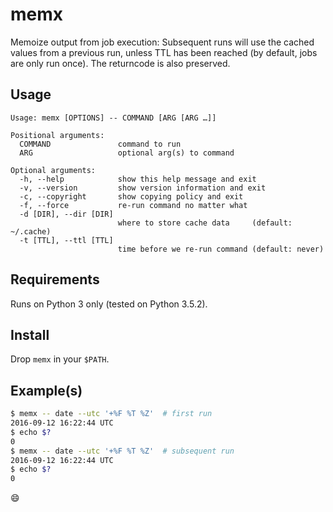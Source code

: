 # memx
Memoize output from job execution: Subsequent runs will use the cached values
from a previous run, unless TTL has been reached (by default, jobs are only
run once). The returncode is also preserved.

## Usage
```text
Usage: memx [OPTIONS] -- COMMAND [ARG [ARG …]]

Positional arguments:
  COMMAND               command to run
  ARG                   optional arg(s) to command

Optional arguments:
  -h, --help            show this help message and exit
  -v, --version         show version information and exit
  -c, --copyright       show copying policy and exit
  -f, --force           re-run command no matter what
  -d [DIR], --dir [DIR]
                        where to store cache data     (default: ~/.cache)
  -t [TTL], --ttl [TTL]
                        time before we re-run command (default: never)
```

## Requirements
Runs on Python 3 only (tested on Python 3.5.2).

## Install
Drop `memx` in your `$PATH`.

## Example(s)
```sh
$ memx -- date --utc '+%F %T %Z'  # first run
2016-09-12 16:22:44 UTC
$ echo $?
0
$ memx -- date --utc '+%F %T %Z'  # subsequent run
2016-09-12 16:22:44 UTC
$ echo $?
0
```
:smile:
